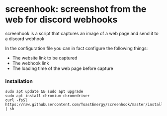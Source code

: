 # screenhook: screenshot from the web for discord webhooks

screenhook is a script that captures an image of a web page and send it to a discord webhook

In the configuration file you can in fact configure the following things:
- The website link to be captured
- The webhook link
- The loading time of the web page before capture

### installation
```
sudo apt update && sudo apt upgrade
sudo apt install chromium-chromedriver
curl -fsSl https://raw.githubusercontent.com/ToastEnergy/screenhook/master/install.sh | sh
```
